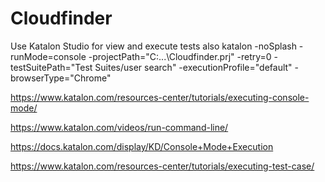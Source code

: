 # Cloudfinder
Use Katalon Studio for view and execute tests
also
katalon -noSplash  -runMode=console -projectPath="C:\...\Cloudfinder.prj" -retry=0 -testSuitePath="Test Suites/user search" -executionProfile="default" -browserType="Chrome"

https://www.katalon.com/resources-center/tutorials/executing-console-mode/

https://www.katalon.com/videos/run-command-line/

https://docs.katalon.com/display/KD/Console+Mode+Execution

https://www.katalon.com/resources-center/tutorials/executing-test-case/

